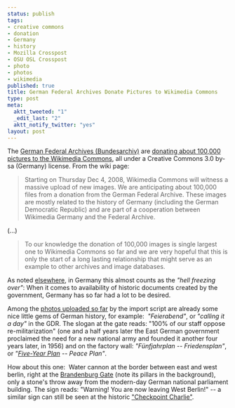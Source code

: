 ```yaml
--- 
status: publish
tags: 
- creative commons
- donation
- Germany
- history
- Mozilla Crosspost
- OSU OSL Crosspost
- photo
- photos
- wikimedia
published: true
title: German Federal Archives Donate Pictures to Wikimedia Commons
type: post
meta: 
  aktt_tweeted: "1"
  _edit_last: "2"
  aktt_notify_twitter: "yes"
layout: post
---
```

The <a href="http://www.bundesarchiv.de/" hreflang="de">German Federal Archives (Bundesarchiv)</a> are <a href="http://commons.wikimedia.org/wiki/Commons:Bundesarchiv">donating about 100,000 pictures to the Wikimedia Commons</a>, all under a Creative Commons 3.0 by-sa (Germany) license. From the wiki page:

<blockquote>Starting on Thursday Dec 4, 2008, Wikimedia Commons will witness a massive upload of new images. We are anticipating about 100,000 files from a donation from the German Federal Archive. These images are mostly related to the history of Germany (including the German Democratic Republic) and are part of a cooperation between Wikimedia Germany and the Federal Archive.</blockquote>
(...)
<blockquote>To our knowledge the donation of 100,000 images is single largest one to Wikimedia Commons so far and we are very hopeful that this is only the start of a long lasting relationship that might serve as an example to other archives and image databases.</blockquote>

As noted <a href="http://www.uninformation.org/weblog/122" hreflang="de">elsewhere</a>, in Germany this almost counts as the <em>"hell freezing over"</em>: When it comes to availability of historic documents created by the government, Germany has so far had a lot to be desired.

Among the <a href="http://commons.wikimedia.org/wiki/Category:Images_from_the_German_Federal_Archive">photos uploaded so far</a> by the import script are already some nice little gems of German history, for example:
<a href="http://commons.wikimedia.org/wiki/Image:Bundesarchiv_Bild_183-09061-0002,_Berlin,_Greifswalder_Stra%C3%9Fe,_Feierabend.jpg"><img src="http://fredericiana.com/wp-content/uploads/2008/12/bundesarchiv-berlin-feierabend.jpg" alt="" title="Bundesarchiv: Berlin, Feierabend" class="alignnone size-full wp-image-1858" /></a>
<em>"Feierabend"</em>, or <em>"calling it a day"</em> in the GDR. The slogan at the gate reads: "100% of our staff oppose re-militarization" (one and a half years later the East German government proclaimed the need for a new national army and founded it another four years later, in 1956) and on the factory wall: <em>"Fünfjahrplan -- Friedensplan"</em>, or <em>"<a href="http://en.wikipedia.org/wiki/Five-Year_Plans_for_the_National_Economy_of_the_Soviet_Union">Five-Year Plan</a> -- Peace Plan"</em>.

How about this one:
<a href="http://commons.wikimedia.org/wiki/Image:Bundesarchiv_Bild_173-1282,_Berlin,_Brandenburger_Tor,_Wasserwerfer.jpg"><img src="http://fredericiana.com/wp-content/uploads/2008/12/bundesarchiv-wasserwerfer-brandenburger-tor.jpg" alt="" title="Bundesarchiv: Wasserwerfer am Brandenburger Tor" class="alignnone size-full wp-image-1859" /></a>
Water cannon at the border between east and west berlin, right at the <a href="http://en.wikipedia.org/wiki/Brandenburg_Gate">Brandenburg Gate</a> (note its pillars in the background), only a stone's throw away from the modern-day German national parliament building. The sign reads: "Warning! You are now leaving West Berlin!" -- a similar sign can still be seen at the historic <a href="http://en.wikipedia.org/wiki/Checkpoint_Charlie">"Checkpoint Charlie"</a>.

